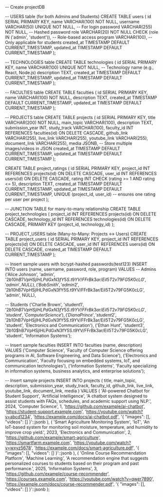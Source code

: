 -- Create projectDB

-- USERS table (for both Admins and Students)
CREATE TABLE users (
    id SERIAL PRIMARY KEY,
    name VARCHAR(100) NOT NULL,
    username VARCHAR(50) UNIQUE NOT NULL, -- For login
    password VARCHAR(255) NOT NULL,       -- Hashed password
    role VARCHAR(20) NOT NULL CHECK (role IN ('admin', 'student')), -- Role-based access
    program VARCHAR(100),                 -- Only applicable for students
    created_at TIMESTAMP DEFAULT CURRENT_TIMESTAMP,
    updated_at TIMESTAMP DEFAULT CURRENT_TIMESTAMP
);

-- TECHNOLOGIES table
CREATE TABLE technologies (
    id SERIAL PRIMARY KEY,
    name VARCHAR(100) UNIQUE NOT NULL,  -- Technology name (e.g., React, Node.js)
    description TEXT,
    created_at TIMESTAMP DEFAULT CURRENT_TIMESTAMP,
    updated_at TIMESTAMP DEFAULT CURRENT_TIMESTAMP
);

-- FACULTIES table
CREATE TABLE faculties (
    id SERIAL PRIMARY KEY,
    name VARCHAR(100) NOT NULL,
    description TEXT,
    created_at TIMESTAMP DEFAULT CURRENT_TIMESTAMP,
    updated_at TIMESTAMP DEFAULT CURRENT_TIMESTAMP
);

-- PROJECTS table
CREATE TABLE projects (
    id SERIAL PRIMARY KEY,
    title VARCHAR(200) NOT NULL,
    main_topic VARCHAR(100),
    description TEXT,
    submission_year INT,
    study_track VARCHAR(100),
    faculty_id INT REFERENCES faculties(id) ON DELETE CASCADE,
    github_link VARCHAR(255),
    live_link VARCHAR(255),
    youtube_link VARCHAR(255),
    document_link VARCHAR(255),
    media JSONB,  -- Store multiple images/videos in JSON
    created_at TIMESTAMP DEFAULT CURRENT_TIMESTAMP,
    updated_at TIMESTAMP DEFAULT CURRENT_TIMESTAMP
);

CREATE TABLE project_ratings (
  id SERIAL PRIMARY KEY,
  project_id INT REFERENCES projects(id) ON DELETE CASCADE,
  user_id INT REFERENCES users(id) ON DELETE CASCADE,
  rating INT CHECK (rating >= 1 AND rating <= 5),
  description TEXT,
  created_at TIMESTAMP DEFAULT CURRENT_TIMESTAMP,
  updated_at TIMESTAMP DEFAULT CURRENT_TIMESTAMP,
  UNIQUE (project_id, user_id)  -- ensures one rating per user per project
);


-- JUNCTION TABLE for many-to-many relationship
CREATE TABLE project_technologies (
    project_id INT REFERENCES projects(id) ON DELETE CASCADE,
    technology_id INT REFERENCES technologies(id) ON DELETE CASCADE,
    PRIMARY KEY (project_id, technology_id)
);


-- PROJECT_USERS table (Many-to-Many: Projects ↔ Users)
CREATE TABLE project_users (
    id SERIAL PRIMARY KEY,
    project_id INT REFERENCES projects(id) ON DELETE CASCADE,
    user_id INT REFERENCES users(id) ON DELETE CASCADE,
    created_at TIMESTAMP DEFAULT CURRENT_TIMESTAMP
);

-- Insert sample users with bcrypt-hashed passwords(test123)
INSERT INTO users (name, username, password, role, program)
VALUES
-- Admins
('Alice Johnson', 'admin', '$2b$10$hB7VpHSjIHLPdGxN3fY5S.t9YV/FFrBk3ar/EiI5T2v79FG5K0cLG', 'admin', NULL),
('Bob Smith', 'admin2', '$2b$10$hB7VpHSjIHLPdGxN3fY5S.t9YV/FFrBk3ar/EiI5T2v79FG5K0cLG', 'admin', NULL),

-- Students
('Charlie Brown', 'student1', '$2b$10$hB7VpHSjIHLPdGxN3fY5S.t9YV/FFrBk3ar/EiI5T2v79FG5K0cLG', 'student', 'Computer Science'),
('Diana Prince', 'student2', '$2b$10$hB7VpHSjIHLPdGxN3fY5S.t9YV/FFrBk3ar/EiI5T2v79FG5K0cLG', 'student', 'Electronics and Communication'),
('Ethan Hunt', 'student3', '$2b$10$hB7VpHSjIHLPdGxN3fY5S.t9YV/FFrBk3ar/EiI5T2v79FG5K0cLG', 'student', 'Information Systems');



-- Insert sample faculties
INSERT INTO faculties (name, description)
VALUES
('Computer Science', 'Faculty of Computer Science offering programs in AI, Software Engineering, and Data Science'),
('Electronics and Communication', 'Faculty focusing on embedded systems, IoT, and communication technologies'),
('Information Systems', 'Faculty specializing in information systems, business analytics, and enterprise solutions');


-- Insert sample projects
INSERT INTO projects (
    title, main_topic, description, submission_year, study_track, faculty_id,
    github_link, live_link, youtube_link, document_link, media
) VALUES 
(
    'AI-powered Chatbot for Student Support',
    'Artificial Intelligence',
    'A chatbot system designed to assist students with FAQs, schedules, and academic support using NLP.',
    2024,
    'Computer Science',
    1,
    'https://github.com/example/ai-chatbot',
    'https://student-support.example.com',
    'https://youtube.com/watch?v=abcd1234',
    'https://example.com/docs/ai-chatbot.pdf',
    '{
        "images": [],
        "videos": []
    }'::jsonb
),
(
    'Smart Agriculture Monitoring System',
    'IoT',
    'An IoT-based system for monitoring soil moisture, temperature, and humidity to improve crop yield.',
    2023,
    'Electronics and Communication',
    2,
    'https://github.com/example/smart-agriculture',
    'https://smartfarm.example.com',
    'https://youtube.com/watch?v=wxyz5678',
    'https://example.com/docs/smart-agriculture.pdf',
    '{
        "images": [],
        "videos": []
    }'::jsonb
),
(
    'Online Course Recommendation Platform',
    'Machine Learning',
    'A recommendation engine that suggests personalized courses to students based on their program and past performance.',
    2025,
    'Information Systems',
    3,
    'https://github.com/example/course-recommender',
    'https://courses.example.com',
    'https://youtube.com/watch?v=qwer7890',
    'https://example.com/docs/course-recommender.pdf',
    '{
        "images": [],
        "videos": []
    }'::jsonb
);
